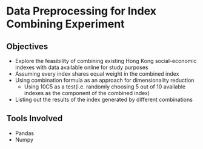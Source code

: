 # Data Preprocessing for Index Combining Experiment


## Objectives

* Explore the feasibility of combining existing Hong Kong social-economic indexes with data available online for study purposes
* Assuming every index shares equal weight in the combined index
* Using combination formula as an approach for dimensionality reduction 
    * Using 10C5 as a test(i.e. randomly choosing 5 out of 10 available indexes as the component of the combined index)
* Listing out the results of the index generated by different combinations


## Tools Involved

* Pandas
* Numpy


